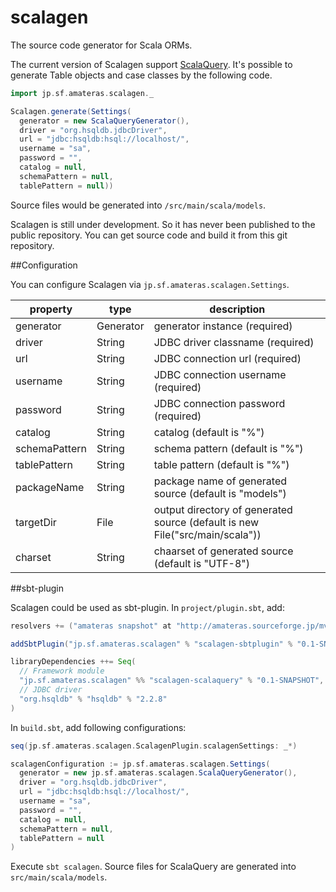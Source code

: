 scalagen
========

The source code generator for Scala ORMs.

The current version of Scalagen support [ScalaQuery](http://scalaquery.org/).
It's possible to generate Table objects and case classes by the following code.

```scala
import jp.sf.amateras.scalagen._

Scalagen.generate(Settings(
  generator = new ScalaQueryGenerator(),
  driver = "org.hsqldb.jdbcDriver",
  url = "jdbc:hsqldb:hsql://localhost/",
  username = "sa",
  password = "",
  catalog = null,
  schemaPattern = null,
  tablePattern = null))
```

Source files would be generated into ```/src/main/scala/models```.

Scalagen is still under development. So it has never been published to the public repository.
You can get source code and build it from this git repository.

##Configuration

You can configure Scalagen via ```jp.sf.amateras.scalagen.Settings```.

property      | type      | description
--------------|-----------|------------------------------------------------
generator     | Generator | generator instance (required)
driver        | String    | JDBC driver classname (required)
url           | String    | JDBC connection url (required)
username      | String    | JDBC connection username (required)
password      | String    | JDBC connection password (required)
catalog       | String    | catalog (default is "%")
schemaPattern | String    | schema pattern (default is "%")
tablePattern  | String    | table pattern (default is "%")
packageName   | String    | package name of generated source (default is "models")
targetDir     | File      | output directory of generated source (default is new File("src/main/scala"))
charset       | String    | chaarset of generated source (default is "UTF-8")

##sbt-plugin

Scalagen could be used as sbt-plugin. In ```project/plugin.sbt```, add:

```scala
resolvers += ("amateras snapshot" at "http://amateras.sourceforge.jp/mvn-snapshot/")

addSbtPlugin("jp.sf.amateras.scalagen" % "scalagen-sbtplugin" % "0.1-SNAPSHOT")

libraryDependencies ++= Seq(
  // Framework module
  "jp.sf.amateras.scalagen" %% "scalagen-scalaquery" % "0.1-SNAPSHOT",
  // JDBC driver
  "org.hsqldb" % "hsqldb" % "2.2.8"
)
```

In ```build.sbt```, add following configurations:

```scala
seq(jp.sf.amateras.scalagen.ScalagenPlugin.scalagenSettings: _*)

scalagenConfiguration := jp.sf.amateras.scalagen.Settings(
  generator = new jp.sf.amateras.scalagen.ScalaQueryGenerator(),
  driver = "org.hsqldb.jdbcDriver",
  url = "jdbc:hsqldb:hsql://localhost/",
  username = "sa",
  password = "",
  catalog = null,
  schemaPattern = null,
  tablePattern = null
)
```

Execute ```sbt scalagen```. Source files for ScalaQuery are generated into ```src/main/scala/models```.